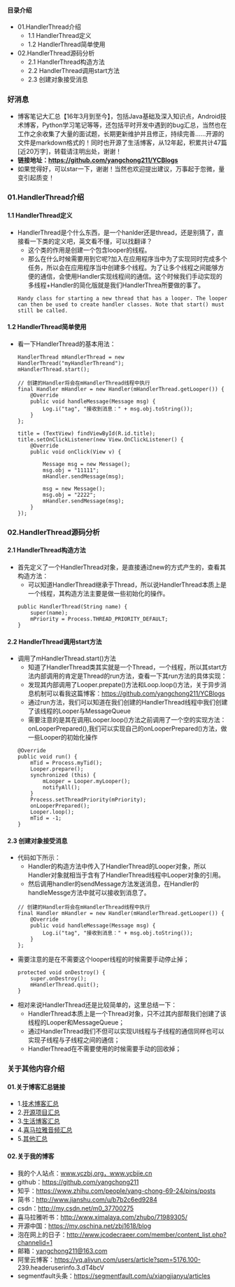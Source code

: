#### 目录介绍
- 01.HandlerThread介绍
    - 1.1 HandlerThread定义
    - 1.2 HandlerThread简单使用
- 02.HandlerThread源码分析
    - 2.1 HandlerThread构造方法
    - 2.2 HandlerThread调用start方法
    - 2.3 创建对象接受消息


### 好消息
- 博客笔记大汇总【16年3月到至今】，包括Java基础及深入知识点，Android技术博客，Python学习笔记等等，还包括平时开发中遇到的bug汇总，当然也在工作之余收集了大量的面试题，长期更新维护并且修正，持续完善……开源的文件是markdown格式的！同时也开源了生活博客，从12年起，积累共计47篇[近20万字]，转载请注明出处，谢谢！
- **链接地址：https://github.com/yangchong211/YCBlogs**
- 如果觉得好，可以star一下，谢谢！当然也欢迎提出建议，万事起于忽微，量变引起质变！


### 01.HandlerThread介绍
#### 1.1 HandlerThread定义
- HandlerThread是个什么东西，是一个hanlder还是thread，还是别猜了，直接看一下类的定义吧，英文看不懂，可以找翻译？
    - 这个类的作用是创建一个包含looper的线程。
    - 那么在什么时候需要用到它呢?加入在应用程序当中为了实现同时完成多个任务，所以会在应用程序当中创建多个线程。为了让多个线程之间能够方便的通信，会使用Handler实现线程间的通信。这个时候我们手动实现的多线程+Handler的简化版就是我们HandlerThrea所要做的事了。
    ```
    Handy class for starting a new thread that has a looper. The looper can then be used to create handler classes. Note that start() must still be called.
    ```

#### 1.2 HandlerThread简单使用
- 看一下HandlerThread的基本用法：
    ```
    HandlerThread mHandlerThread = new HandlerThread("myHandlerThreand");
    mHandlerThread.start();
    
    // 创建的Handler将会在mHandlerThread线程中执行
    final Handler mHandler = new Handler(mHandlerThread.getLooper()) {
        @Override
        public void handleMessage(Message msg) {
            Log.i("tag", "接收到消息：" + msg.obj.toString());
        }
    };
    
    title = (TextView) findViewById(R.id.title);
    title.setOnClickListener(new View.OnClickListener() {
        @Override
        public void onClick(View v) {
    
            Message msg = new Message();
            msg.obj = "11111";
            mHandler.sendMessage(msg);
    
            msg = new Message();
            msg.obj = "2222";
            mHandler.sendMessage(msg);
        }
    });
    ```

### 02.HandlerThread源码分析
#### 2.1 HandlerThread构造方法
- 首先定义了一个HandlerThread对象，是直接通过new的方式产生的，查看其构造方法：
    - 可以知道HandlerThread继承于Thread，所以说HandlerThread本质上是一个线程，其构造方法主要是做一些初始化的操作。
    ```
    public HandlerThread(String name) {
        super(name);
        mPriority = Process.THREAD_PRIORITY_DEFAULT;
    }
    ```

#### 2.2 HandlerThread调用start方法
- 调用了mHandlerThread.start()方法
    - 知道了HandlerThread类其实就是一个Thread，一个线程，所以其start方法内部调用的肯定是Thread的run方法，查看一下其run方法的具体实现：
    - 发现其内部调用了Looper.prepate()方法和Loop.loop()方法，关于异步消息机制可以看我这篇博客：https://github.com/yangchong211/YCBlogs
    - 通过run方法，我们可以知道在我们创建的HandlerThread线程中我们创建了该线程的Looper与MessageQueue
    - 需要注意的是其在调用Looper.loop()方法之前调用了一个空的实现方法：onLooperPrepared(),我们可以实现自己的onLooperPrepared()方法，做一些Looper的初始化操作
    ```
    @Override
    public void run() {
        mTid = Process.myTid();
        Looper.prepare();
        synchronized (this) {
            mLooper = Looper.myLooper();
            notifyAll();
        }
        Process.setThreadPriority(mPriority);
        onLooperPrepared();
        Looper.loop();
        mTid = -1;
    }
    ```

#### 2.3 创建对象接受消息
- 代码如下所示：
    - Handler的构造方法中传入了HandlerThread的Looper对象，所以Handler对象就相当于含有了HandlerThread线程中Looper对象的引用。
    - 然后调用handler的sendMessage方法发送消息，在Handler的handleMessge方法中就可以接收到消息了。
    ```
    // 创建的Handler将会在mHandlerThread线程中执行
    final Handler mHandler = new Handler(mHandlerThread.getLooper()) {
        @Override
        public void handleMessage(Message msg) {
            Log.i("tag", "接收到消息：" + msg.obj.toString());
        }
    };
    ```
- 需要注意的是在不需要这个looper线程的时候需要手动停止掉；
    ```
    protected void onDestroy() {
        super.onDestroy();
        mHandlerThread.quit();
    }
    ```
- 相对来说HandlerThread还是比较简单的，这里总结一下：
    - HandlerThread本质上是一个Thread对象，只不过其内部帮我们创建了该线程的Looper和MessageQueue；
    - 通过HandlerThread我们不但可以实现UI线程与子线程的通信同样也可以实现子线程与子线程之间的通信；
    - HandlerThread在不需要使用的时候需要手动的回收掉；




### 关于其他内容介绍
#### 01.关于博客汇总链接
- 1.[技术博客汇总](https://www.jianshu.com/p/614cb839182c)
- 2.[开源项目汇总](https://blog.csdn.net/m0_37700275/article/details/80863574)
- 3.[生活博客汇总](https://blog.csdn.net/m0_37700275/article/details/79832978)
- 4.[喜马拉雅音频汇总](https://www.jianshu.com/p/f665de16d1eb)
- 5.[其他汇总](https://www.jianshu.com/p/53017c3fc75d)



#### 02.关于我的博客
- 我的个人站点：www.yczbj.org，www.ycbjie.cn
- github：https://github.com/yangchong211
- 知乎：https://www.zhihu.com/people/yang-chong-69-24/pins/posts
- 简书：http://www.jianshu.com/u/b7b2c6ed9284
- csdn：http://my.csdn.net/m0_37700275
- 喜马拉雅听书：http://www.ximalaya.com/zhubo/71989305/
- 开源中国：https://my.oschina.net/zbj1618/blog
- 泡在网上的日子：http://www.jcodecraeer.com/member/content_list.php?channelid=1
- 邮箱：yangchong211@163.com
- 阿里云博客：https://yq.aliyun.com/users/article?spm=5176.100- 239.headeruserinfo.3.dT4bcV
- segmentfault头条：https://segmentfault.com/u/xiangjianyu/articles




